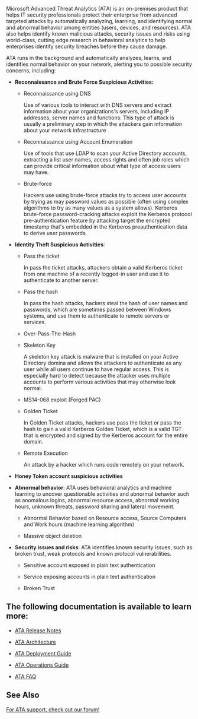 Microsoft Advanced Threat Analytics (ATA) is an on-premises product that helps IT security professionals protect their enterprise from advanced targeted attacks by automatically analyzing, learning, and identifying normal and abnormal behavior among entities (users, devices, and resources).  ATA also helps identify known malicious attacks, security issues and risks using world-class, cutting edge research in behavioral analytics to help enterprises identify security breaches before they cause damage.

ATA runs in the background and automatically analyzes, learns, and identifies normal behavior on your network, alerting you to possible security concerns, including:

- **Reconnaissance and Brute Force Suspicious Activities:**

   - Reconnaissance using DNS

      Use of various tools to interact with DNS servers and extract information about your organizations's servers, including IP addresses, server names and functions. This type of attack is usually a preliminary step in which the attackers gain information about your network infrastructure

   - Reconnaissance using Account Enumeration

      Use of tools that use LDAP to scan your Active Directory accounts, extracting a list user names, access rights and often job roles which can provide critical information about what type of access users may have.

   - Brute-force

      Hackers use using brute-force attacks try to access user accounts by trying as may password values as possible (often using complex algorithms to try as many values as a system allows). Kerberos brute-force password-cracking attacks exploit the Kerberos protocol pre-authentication feature by attacking target the encrypted timestamp that's embedded in the Kerberos preauthentication data to derive user passwords.

- **Identity Theft Suspicious Activities**:

   - Pass the ticket

      In pass the ticket attacks, attackers obtain a valid Kerberos ticket from one machine of a recently logged-in user and use it to authenticate to another server.

   - Pass the hash

      In pass the hash attacks, hackers steal the hash of user names and passwords, which are sometimes passed between Windows systems, and use them to authenticate to remote servers or services.

   - Over-Pass-The-Hash

   - Skeleton Key

      A skeleton key attack is malware that is installed on your Active Directory domina and allows the attackers to authenticate as any user while all users continue to have regular access. This is especially hard to detect because the attacker uses multiple accounts to perform various activities that may otherwise look normal.

   - MS14-068 exploit (Forged PAC)

   - Golden Ticket

      In Golden Ticket attacks, hackers use pass the ticket or pass the hash to gain a valid Kerberos Golden Ticket, which is a valid TGT that is encrypted and signed by the Kerberos account for the entire domain.

   - Remote Execution

      An attack by a hacker which runs code remotely on your network.

- **Honey Token account suspicious activities**

- **Abnormal behavior**: ATA uses behavioral analytics and machine learning to uncover questionable activities and abnormal behavior such as anomalous logins, abnormal resource access, abnormal working hours, unknown threats, password sharing and lateral movement.

   - Abnormal Behavior based on Resource access, Source Computers and Work hours (machine learning algorithm)

   - Massive object deletion

- **Security issues and risks**: ATA identifies known security issues, such as broken trust, weak protocols and known protocol vulnerabilities.

   - Sensitive account exposed in plain text authentication

   - Service exposing accounts in plain text authentication

   - Broken Trust

## The following documentation is available to learn more:

- [ATA Release Notes](../Topic/ATA_Release_Notes.md)

- [ATA Architecture](../Topic/ATA_Architecture.md)

- [ATA Deployment Guide](../Topic/ATA_Deployment_Guide.md)

- [ATA Operations Guide](../Topic/ATA_Operations_Guide.md)

- [ATA FAQ](../Topic/ATA_FAQ.md)

## See Also
[For ATA support, check out our forum!](https://social.technet.microsoft.com/Forums/security/en-US/home?forum=mata)

